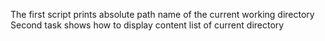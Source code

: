 The first script prints absolute path name of the current working directory
Second task shows how to display content list of current directory
